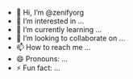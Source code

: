 - 👋 Hi, I’m @zenifyorg
- 👀 I’m interested in ...
- 🌱 I’m currently learning ...
- 💞️ I’m looking to collaborate on ...
- 📫 How to reach me ...
- 😄 Pronouns: ...
- ⚡ Fun fact: ...

<!---
zenifyorg/zenifyorg is a ✨ special ✨ repository because its `README.md` (this file) appears on your GitHub profile.
You can click the Preview link to take a look at your changes.
--->
